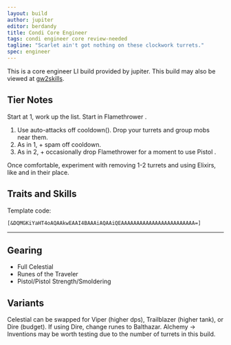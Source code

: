 ```yaml
---
layout: build
author: jupiter
editor: berdandy
title: Condi Core Engineer
tags: condi engineer core review-needed
tagline: "Scarlet ain't got nothing on these clockwork turrets."
spec: engineer
---
```


This is a core engineer LI build provided by jupiter. This build may also be viewed at [gw2skills](http://gw2skills.net/editor/?PegAoqlZw6YMsEWJOULaJfA-zxIY1ohvMSIBCsAkfA-e).

## Tier Notes

Start at 1, work up the list. Start in Flamethrower <span data-aw2-key="7" data-aw2-skill="5927"></span>.

1. Use auto-attacks off cooldown(<span data-aw2-key="1" data-aw2-skill="5928"></span>). Drop your turrets and group mobs near them.
2. As in 1, + spam <span data-aw2-key="F2" data-aw2-skill="5977"></span> off cooldown.
3. As in 2, + occasionally drop Flamethrower for a moment to use Pistol <span data-aw2-key="4" data-aw2-skill="5831"></span>.

Once comfortable, experiment with removing 1-2 turrets and using Elixirs, like <span data-aw2-key="8" data-aw2-skill="5862"></span> and <span data-aw2-key="9" data-aw2-skill="5821"></span> in their place.

## Traits and Skills

Template code:

`[&DQMGKiYaHT4oAQAAkwEAAI4BAAAiAQAAiQEAAAAAAAAAAAAAAAAAAAAAAAA=]`

---

<div
  data-armory-embed="skills"
  data-armory-ids="5857,5927,5912,5836,5868"
>
</div>

<div
  data-armory-embed="specializations"
  data-armory-ids="6,38,29"
  data-armory-6-traits="525,1892,505"
  data-armory-38-traits="1930,2006,510"
  data-armory-29-traits="509,470,1854"
>
</div>

## Gearing

- Full Celestial
- Runes of the Traveler
- Pistol/Pistol Strength/Smoldering 

## Variants

Celestial can be swapped for Viper (higher dps), Trailblazer (higher tank), or Dire (budget). If using Dire, change runes to Balthazar. Alchemy -> Inventions may be worth testing due to the number of turrets in this build.
